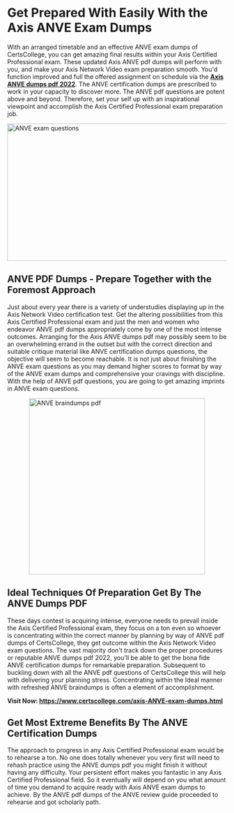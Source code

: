 <h1><strong>Get Prepared With Easily With the Axis ANVE Exam Dumps&nbsp;</strong></h1>
<p><span style="font-weight: 400;">With an arranged timetable and an effective  ANVE exam dumps of CertsCollege, you can get amazing final results within your Axis Certified Professional exam. These updated Axis ANVE pdf dumps will perform with you, and make your Axis Network Video exam preparation smooth. You'd function improved and full the offered assignment on schedule via the <strong><a href="https://www.certscollege.com/axis-ANVE-exam-dumps.html">Axis ANVE dumps pdf 2022</a></strong>. The ANVE certification dumps are prescribed to work in your capacity to discover more. The  ANVE pdf questions are potent above and beyond. Therefore, set your self up with an inspirational viewpoint and accomplish the Axis Certified Professional exam preparation job.&nbsp;</span></p>
<p><span style="font-weight: 400;"><img style="display: block; margin-left: auto; margin-right: auto;" src="https://i.ibb.co/CPDK3ps/Yellow-and-Blue-Initiative-Blog-Banner.png" alt="ANVE exam questions" width="559" height="315" /></span></p>
<h2><strong>ANVE PDF Dumps - Prepare Together with the Foremost Approach</strong></h2>
<p><span style="font-weight: 400;">Just about every year there is a variety of understudies displaying up in the Axis Network Video certification test. Get the altering possibilities from this Axis Certified Professional exam and just the men and women who endeavor ANVE pdf dumps appropriately come by one of the most intense outcomes. Arranging for the Axis ANVE dumps pdf may possibly seem to be an overwhelming errand in the outset but with the correct direction and suitable critique material like ANVE certification dumps questions, the objective will seem to become reachable. It is not just about finishing the ANVE exam questions as you may demand higher scores to format by way of the ANVE exam dumps and comprehensive your cravings with discipline. With the help of ANVE pdf questions, you are going to get amazing imprints in ANVE exam questions.</span></p>
<p><span style="font-weight: 400;"><a href="https://tinyurl.com/5bz6xbe2"><img style="display: block; margin-left: auto; margin-right: auto;" src="https://i.ibb.co/9tMrhdY/Teacher-Appreciation-Invitation.png" alt="ANVE braindumps pdf " width="404" height="404" /></a></span></p>
<h2><strong>Ideal Techniques Of Preparation Get By The ANVE Dumps PDF</strong></h2>
<p><span style="font-weight: 400;">These days contest is acquiring intense, everyone needs to prevail inside the Axis Certified Professional exam, they focus on a ton even so whoever is concentrating within the correct manner by planning by way of ANVE pdf dumps of CertsCollege, they get outcome within the Axis Network Video exam questions. The vast majority don't track down the proper procedures or reputable ANVE dumps pdf 2022, you'll be able to get the bona fide ANVE certification dumps for remarkable preparation. Subsequent to buckling down with all the  ANVE pdf questions of CertsCollege this will help with delivering your planning stress. Concentrating within the Ideal manner with refreshed ANVE braindumps is often a element of accomplishment.</span></p>
<p><span style="font-weight: 400;"><strong>Visit Now: <a href="https://www.certscollege.com/axis-ANVE-exam-dumps.html">https://www.certscollege.com/axis-ANVE-exam-dumps.html</a></strong></span></p>
<h2><strong>Get Most Extreme Benefits By The ANVE Certification Dumps</strong></h2>
<p><span style="font-weight: 400;">The approach to progress in any Axis Certified Professional exam would be to rehearse a ton. No one does totally whenever you very first will need to rehash practice using the ANVE dumps pdf you might finish it without having any difficulty. Your persistent effort makes you fantastic in any Axis Certified Professional field. So it eventually will depend on you what amount of time you demand to acquire ready with Axis ANVE exam dumps to achieve. By the ANVE pdf dumps of the ANVE review guide proceeded to rehearse and got scholarly path.</span></p>
